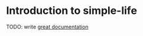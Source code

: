 # Introduction to simple-life

TODO: write [great documentation](http://jacobian.org/writing/great-documentation/what-to-write/)
